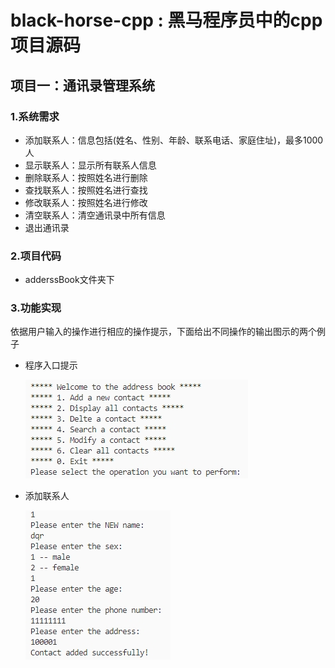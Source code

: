 # black-horse-cpp : 黑马程序员中的cpp项目源码
## 项目一：通讯录管理系统
### 1.系统需求
* 添加联系人：信息包括(姓名、性别、年龄、联系电话、家庭住址)，最多1000人
* 显示联系人：显示所有联系人信息
* 删除联系人：按照姓名进行删除
* 查找联系人：按照姓名进行查找
* 修改联系人：按照姓名进行修改
* 清空联系人：清空通讯录中所有信息
* 退出通讯录
### 2.项目代码

* adderssBook文件夹下

### 3.功能实现
​	依据用户输入的操作进行相应的操作提示，下面给出不同操作的输出图示的两个例子

* 程序入口提示

  ![提示](./img/入口提示.png)

* 添加联系人   

  ![添加](./img/添加聯係人.png)
